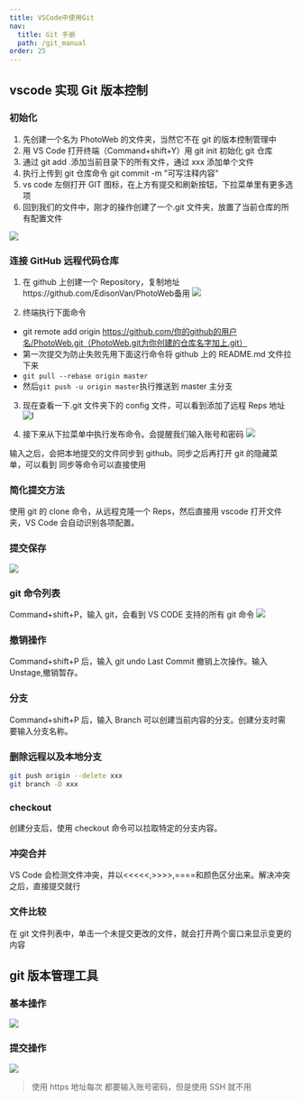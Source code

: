 ```yaml
---
title: VSCode中使用Git
nav:
  title: Git 手册
  path: /git_manual
order: 25
---
```


## vscode 实现 Git 版本控制

### 初始化

1. 先创建一个名为 PhotoWeb 的文件夹，当然它不在 git 的版本控制管理中
2. 用 VS Code 打开终端（Command+shift+Y）用 git init 初始化 git 仓库
3. 通过 git add .添加当前目录下的所有文件，通过 xxx 添加单个文件
4. 执行上传到 git 仓库命令 git commit -m "可写注释内容"
5. vs code 左侧打开 GIT 图标，在上方有提交和刷新按钮，下拉菜单里有更多选项
6. 回到我们的文件中，刚才的操作创建了一个.git 文件夹，放置了当前仓库的所有配置文件

![](../../assets/Src.png)

### 连接 GitHub 远程代码仓库

1. 在 github 上创建一个 Repository，复制地址https://github.com/EdisonVan/PhotoWeb备用
![](../../assets/Create.png) 

2. 终端执行下面命令
- git remote add origin https://github.com/你的github的用户名/PhotoWeb.git（PhotoWeb.git为你创建的仓库名字加上.git）
- 第一次提交为防止失败先用下面这行命令将 github 上的 README.md 文件拉下来
- `git pull --rebase origin master`
- 然后`git push -u origin master`执行推送到 master 主分支 

3. 现在查看一下.git 文件夹下的 config 文件，可以看到添加了远程 Reps 地址
![l](../../assets/20190130-GitUrl.png) 

4. 接下来从下拉菜单中执行发布命令。会提醒我们输入账号和密码
![](../../assets/发布-QQ20190130.png)

输入之后，会把本地提交的文件同步到 github。同步之后再打开 git 的隐藏菜单，可以看到 同步等命令可以直接使用

### 简化提交方法

使用 git 的 clone 命令，从远程克隆一个 Reps，然后直接用 vscode 打开文件夹，VS Code 会自动识别各项配置。

### 提交保存

![](../../assets/提交更改.png)

### git 命令列表

Command+shift+P，输入 git，会看到 VS CODE 支持的所有 git 命令
![](../../assets/GitTab.png)

### 撤销操作

Command+shift+P 后，输入 git undo Last Commit 撤销上次操作。输入 Unstage,撤销暂存。

### 分支

Command+shift+P 后，输入 Branch 可以创建当前内容的分支。创建分支时需要输入分支名称。

### 删除远程以及本地分支

```bash
git push origin --delete xxx
git branch -D xxx
```

### checkout

创建分支后，使用 checkout 命令可以拉取特定的分支内容。

### 冲突合并

VS Code 会检测文件冲突，并以<<<<<,>>>>,====和颜色区分出来。解决冲突之后，直接提交就行

### 文件比较

在 git 文件列表中，单击一个未提交更改的文件，就会打开两个窗口来显示变更的内容

## git 版本管理工具

### 基本操作

![](../../assets/SourceTree-Using.png)

### 提交操作

![](../../assets/SourceTree-Using.png)

> 使用 https 地址每次 都要输入账号密码，但是使用 SSH 就不用

